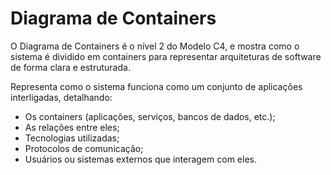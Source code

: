 # Diagrama de Containers 

O Diagrama de Containers é o nível 2 do Modelo C4, e mostra como o sistema é dividido em containers para representar arquiteturas de software de forma clara e estruturada.

Representa como o sistema funciona como um conjunto de aplicações interligadas, detalhando:

* Os containers (aplicações, serviços, bancos de dados, etc.);
* As relações entre eles;
* Tecnologias utilizadas;
* Protocolos de comunicação;
* Usuários ou sistemas externos que interagem com eles.
